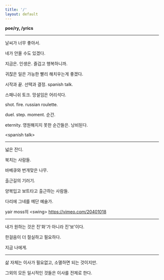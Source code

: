 ```yaml
---
title: '/'
layout: default
---
```


**poe/ry, /yrics**

---

날씨가 너무 좋아서.

네가 안올 수도 있겠다.

지금은. 인생은. 즐겁고 행복하니까.

귀찮은 일은 가능한 빨리 해치우는게 좋겠다.

시작과 끝. 선택과 결정. spanish talk.

스패니쉬 토크. 망설임은 어리석다.

shot. fire. russian roulette.

duel. step. moment. 순간.

eternity. 영원해지지 못한 순간들은. 낭비된다.

\<spanish talk\>

---

넓은 잔디.

북치는 사람들.

바베큐와 번개맞은 나무.

출근길의 기러기.

양복입고 보트타고 출근하는 사람들.

다리에 그네를 메단 예술가.

yair moss의 \<swing\>
<https://vimeo.com/20401018>

---

내가 원하는 것은 진'화'가 아니라 진'보'이다.

한걸음이 더 절실하고 필요하다.

지금 나에게.

---

삶 자체는 이사가 필요없고, 소멸하면 되는 것이지만.

그외의 모든 일시적인 것들은 이사를 전제로 한다.


